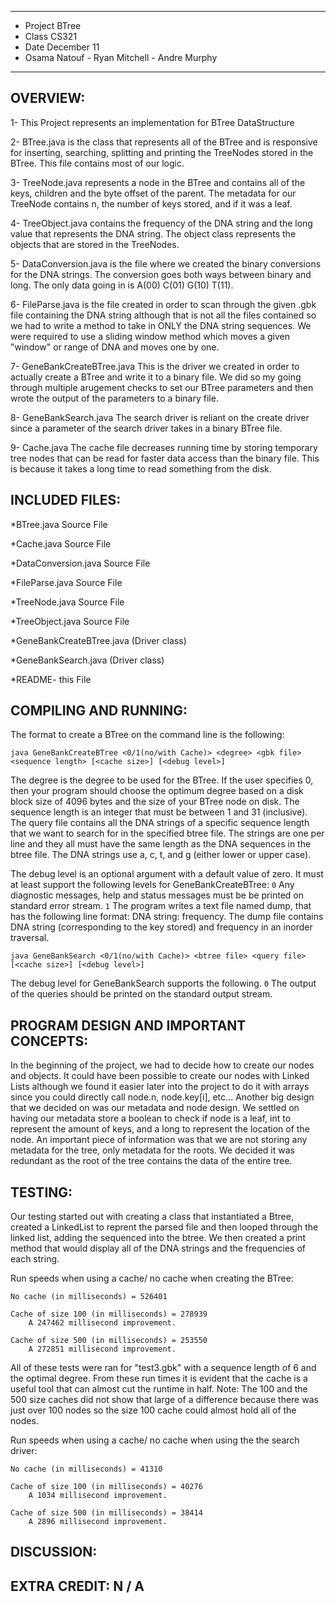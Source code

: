 ****************
* Project BTree 
* Class CS321
* Date December 11
* Osama Natouf - Ryan Mitchell - Andre Murphy 
**************** 
## OVERVIEW:
1- This Project represents an implementation for BTree DataStructure

2- BTree.java 
is the class that represents all of the BTree and is responsive for inserting, searching, splitting and printing the TreeNodes stored in the BTree. This file contains most of our logic.

3- TreeNode.java 
represents a node in the BTree and contains all of the keys, children and the byte offset of the parent. The metadata for our TreeNode contains n, the number of keys stored, and if it was a leaf.

4- TreeObject.java
contains the frequency of the DNA string and the long value that represents the DNA string. The object class represents the objects that are stored in the TreeNodes.

5- DataConversion.java
is the file where we created the binary conversions for the DNA strings. The conversion goes both ways between binary and long. The only data going in is A(00) C(01) G(10) T(11). 

6- FileParse.java
is the file created in order to scan through the given .gbk file containing the DNA string although that is not all the files contained so we had to write a method to take in ONLY the DNA string sequences. We were required to use a sliding window method which moves a given "window" or range of DNA and moves one by one.

7- GeneBankCreateBTree.java 
This is the driver we created in order to actually create a BTree and write it to a binary file. We did so my going through multiple arugement checks to set our BTree parameters and then wrote the output of the parameters to a binary file.

8- GeneBankSearch.java
The search driver is reliant on the create driver since a parameter of the search driver takes in a binary BTree file.

9- Cache.java
The cache file decreases running time by storing temporary tree nodes that can be read for faster data access than the binary file. This is because it takes a long time to read something from the disk. 

## INCLUDED FILES:
*BTree.java Source File

*Cache.java Source File

*DataConversion.java Source File

*FileParse.java Source File

*TreeNode.java Source File

*TreeObject.java Source File

*GeneBankCreateBTree.java (Driver class)

*GeneBankSearch.java (Driver class)

*README- this File

## COMPILING AND RUNNING:
The format to create a BTree on the command line is the following:
```
java GeneBankCreateBTree <0/1(no/with Cache)> <degree> <gbk file> <sequence length> [<cache size>] [<debug level>]
```
The degree is the degree to be used for the BTree. If the user specifies 0, then your
program should choose the optimum degree based on a disk block size of 4096 bytes
and the size of your BTree node on disk.
The sequence length is an integer that must be between 1 and 31 (inclusive). The
query file contains all the DNA strings of a specific sequence length that we want to
search for in the specified btree file. The strings are one per line and they all must
have the same length as the DNA sequences in the btree file. The DNA strings use a,
c, t, and g (either lower or upper case).

The debug level is an optional argument with a default value of zero. It must at least
support the following levels for GeneBankCreateBTree:
```0``` Any diagnostic messages, help and status messages must be be printed on standard
error stream.
```1``` The program writes a text file named dump, that has the following line format:
DNA string: frequency. The dump file contains DNA string (corresponding to
the key stored) and frequency in an inorder traversal.
 ```
java GeneBankSearch <0/1(no/with Cache)> <btree file> <query file> [<cache size>] [<debug level>]
```
The debug level for GeneBankSearch supports the following.
```0``` The output of the queries should be printed on the standard output stream.
    
## PROGRAM DESIGN AND IMPORTANT CONCEPTS:
In the beginning of the project, we had to decide how to create our nodes and objects. It could have been possible to create our nodes with Linked Lists although we found it easier later into the project to do it with arrays since you could directly call node.n, node.key[i], etc... Another big design that we decided on was our metadata and node design. We settled on having our metadata store a boolean to check if node is a leaf, int to represent the amount of keys, and a long to represent the location of the node. An important piece of information was that we are not storing any metadata for the tree, only metadata for the roots. We decided it was redundant as the root of the tree contains the data of the entire tree.
## TESTING:
Our testing started out with creating a class that instantiated a Btree, created a LinkedList to reprent the parsed file and then looped through the linked list, adding the sequenced into the btree. We then created a print method that would display all of the DNA strings and the frequencies of each string.

Run speeds when using a cache/ no cache when creating the BTree:

    No cache (in milliseconds) = 526401
    
    Cache of size 100 (in milliseconds) = 278939
        A 247462 millisecond improvement.
        
    Cache of size 500 (in milliseconds) = 253550
        A 272851 millisecond improvement.
        
All of these tests were ran for "test3.gbk" with a sequence length of 6 and the optimal degree. From these run times it is evident that the cache is a useful tool that can almost cut the runtime in half. Note: The 100 and the 500 size caches did not show that large of a difference because there was just over 100 nodes so the size 100 cache could almost hold all of the nodes.

Run speeds when using a cache/ no cache when using the the search driver:

    No cache (in milliseconds) = 41310
    
    Cache of size 100 (in milliseconds) = 40276
        A 1034 millisecond improvement.
        
    Cache of size 500 (in milliseconds) = 38414
        A 2896 millisecond improvement. 
        
## DISCUSSION:
## EXTRA CREDIT: N / A
 
